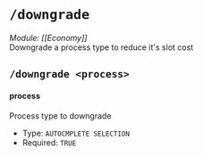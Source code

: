 # `/downgrade`
*Module: [[Economy]]*<br>
Downgrade a process type to reduce it's slot cost
## `/downgrade <process>`
#### process
Process type to downgrade
- Type: `AUTOCMPLETE SELECTION`
- Required: `TRUE`